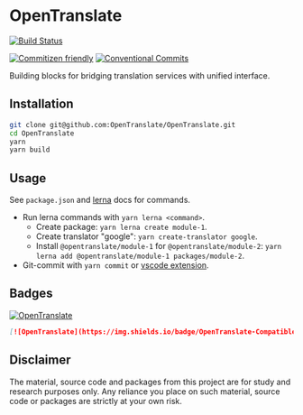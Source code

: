 # OpenTranslate

[![Build Status](https://travis-ci.com/OpenTranslate/OpenTranslate.svg?branch=master)](https://travis-ci.com/OpenTranslate/OpenTranslate)

[![Commitizen friendly](https://img.shields.io/badge/commitizen-friendly-brightgreen.svg?maxAge=2592000)](http://commitizen.github.io/cz-cli/)
[![Conventional Commits](https://img.shields.io/badge/Conventional%20Commits-1.0.0-brightgreen.svg?maxAge=2592000)](https://conventionalcommits.org)

Building blocks for bridging translation services with unified interface.

## Installation

```bash
git clone git@github.com:OpenTranslate/OpenTranslate.git
cd OpenTranslate
yarn
yarn build
```

## Usage

See `package.json` and [lerna](https://github.com/lerna/lerna) docs for commands.

- Run lerna commands with `yarn lerna <command>`.
  - Create package: `yarn lerna create module-1`.
  - Create translator "google": `yarn create-translator google`.
  - Install `@opentranslate/module-1` for `@opentranslate/module-2`: `yarn lerna add @opentranslate/module-1 packages/module-2`.
- Git-commit with `yarn commit` or [vscode extension](https://marketplace.visualstudio.com/items?itemName=KnisterPeter.vscode-commitizen).

## Badges

[![OpenTranslate](https://img.shields.io/badge/OpenTranslate-Compatible-brightgreen)](https://github.com/OpenTranslate)

```markdown
[![OpenTranslate](https://img.shields.io/badge/OpenTranslate-Compatible-brightgreen)](https://github.com/OpenTranslate)
```

## Disclaimer

The material, source code and packages from this project are for study and research purposes only. Any reliance you place on such material, source code or packages are strictly at your own risk.
